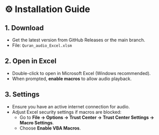 # ⚙️ Installation Guide

## 1. Download
- Get the latest version from GitHub Releases or the main branch.
- File: `Quran_audio_Excel.xlsm`

## 2. Open in Excel
- Double-click to open in Microsoft Excel (Windows recommended).
- When prompted, **enable macros** to allow audio playback.

## 3. Settings
- Ensure you have an active internet connection for audio.
- Adjust Excel security settings if macros are blocked:
  - Go to **File → Options → Trust Center → Trust Center Settings → Macro Settings**.
  - Choose **Enable VBA Macros**.
